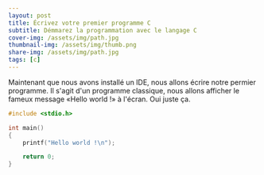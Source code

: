 ```yaml
---
layout: post
title: Écrivez votre premier programme C
subtitle: Démmarez la programmation avec le langage C
cover-img: /assets/img/path.jpg
thumbnail-img: /assets/img/thumb.png
share-img: /assets/img/path.jpg
tags: [c]
---
```


Maintenant que nous avons installé un IDE, nous allons écrire notre permier programme. Il s'agit d'un programme classique, nous allons afficher le fameux message «Hello world !» à l'écran. Oui juste ça.


```c
#include <stdio.h>

int main()
{
	printf("Hello world !\n");

	return 0;
}
```
